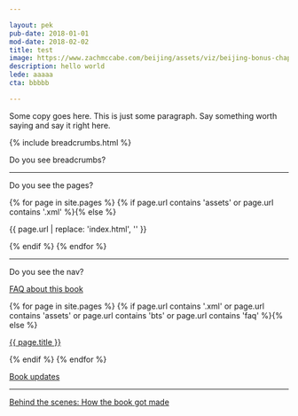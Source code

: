 ```yaml
---

layout: pek
pub-date: 2018-01-01
mod-date: 2018-02-02
title: test
image: https://www.zachmccabe.com/beijing/assets/viz/beijing-bonus-chapter-250.png
description: hello world
lede: aaaaa
cta: bbbbb

---
```



Some copy goes here. This is just some paragraph. Say something worth saying and say it right here.

{% include breadcrumbs.html %}

Do you see breadcrumbs?

---

Do you see the pages?

{% for page in site.pages %}
{% if page.url contains 'assets' or page.url contains '.xml' %}{% else %}
  <p>{{ page.url | replace: 'index.html', '' }}</p>
{% endif %}
{% endfor %}





---

Do you see the nav?

<nav>
  <p><a href="https://www.zachmccabe.com/beijing/faq.html" alt="FAQ">FAQ about this book</a></p>
  
  {% for page in site.pages %}
  {% if page.url contains '.xml' or page.url contains 'assets' or page.url contains 'bts' or page.url contains 'faq' %}{% else %}
    <p><a href="https://www.zachmccabe.com/beijing{{ page.url }}" alt="{{ page.title }}">{{ page.title }}</a></p>
  {% endif %}
  {% endfor %}
  
  <p><a href="#book-updates">Book updates</a></p>
  <hr />
  <p><a href="https://www.zachmccabe.com/beijing/how_the_book_got_made.html" alt="How the book got made">Behind the scenes: How the book got made</a></p>
</nav>
